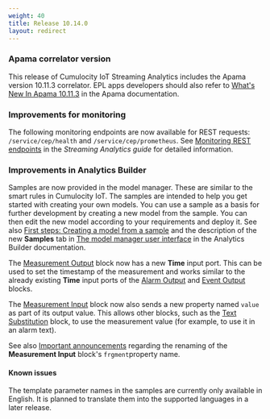 ```yaml
---
weight: 40
title: Release 10.14.0
layout: redirect
---
```


### Apama correlator version

This release of Cumulocity IoT Streaming Analytics includes the Apama version 10.11.3 correlator.
EPL apps developers should also refer to [What's New In Apama 10.11.3](https://documentation.softwareag.com/apama/v10-11/apama10-11/apama-webhelp/index.html#page/apama-webhelp%2Fco-WhaNewInApa_10113_top.html)
in the Apama documentation.

### Improvements for monitoring

The following monitoring endpoints are now available for REST requests: `/service/cep/health` and `/service/cep/prometheus`.
See [Monitoring REST endpoints](https://cumulocity.com/guides/10.14.0/apama/troubleshooting/#monitoring-rest) in the *Streaming Analytics guide* for detailed information.

### Improvements in Analytics Builder

Samples are now provided in the model manager. These are similar to the smart rules in Cumulocity IoT.
The samples are intended to help you get started with creating your own models.
You can use a sample as a basis for further development by creating a new model from the sample.
You can then edit the new model according to your requirements and deploy it.
See also [First steps: Creating a model from a sample](https://documentation.softwareag.com/apama/Analytics_Builder/pab10-14-0/apama-pab-webhelp/index.html#page/apamaanalyticsbuilder-webhelp%2Fco-AnaBui_first_steps_sample.html)
and the description of the new **Samples** tab in [The model manager user interface](https://documentation.softwareag.com/apama/Analytics_Builder/pab10-14-0/apama-pab-webhelp/index.html#page/apamaanalyticsbuilder-webhelp%2Fco-AnaBui_the_model_manager_user_interface.html)
in the Analytics Builder documentation.

The [Measurement Output](https://documentation.softwareag.com/apama/Analytics_Builder/pab10-14-0/apama-pab-webhelp/index.html#page/apamaanalyticsbuilder-webhelp%2Fre_AnaBui_block_reference_Output_CreateMeasurement.html) block
now has a new **Time** input port. This can be used to set the timestamp of the measurement and works similar to the already existing **Time** input ports of the
[Alarm Output](https://documentation.softwareag.com/apama/Analytics_Builder/pab10-14-0/apama-pab-webhelp/index.html#page/apamaanalyticsbuilder-webhelp%2Fre_AnaBui_block_reference_Output_CreateAlarm.html)
and [Event Output](https://documentation.softwareag.com/apama/Analytics_Builder/pab10-14-0/apama-pab-webhelp/index.html#page/apamaanalyticsbuilder-webhelp%2Fre_AnaBui_block_reference_Output_CreateEvent.html) blocks.

The [Measurement Input](https://documentation.softwareag.com/apama/Analytics_Builder/pab10-14-0/apama-pab-webhelp/index.html#page/apamaanalyticsbuilder-webhelp%2Fre_AnaBui_block_reference_Input_DeviceMeasurementInput.html) block
now also sends a new property named `value` as part of its output value. This allows other blocks, such as the
[Text Substitution](https://documentation.softwareag.com/apama/Analytics_Builder/pab10-14-0/apama-pab-webhelp/index.html#page/apamaanalyticsbuilder-webhelp%2Fre_AnaBui_block_reference_Utilities_TextSubstitution.html) block,
to use the measurement value (for example, to use it in an alarm text).

See also [Important announcements](../announcements-10-14-0) regarding the renaming of the **Measurement Input** block's `frgment`property name.

#### Known issues

The template parameter names in the samples are currently only available in English. It is planned to translate them into the supported languages in a later release.
